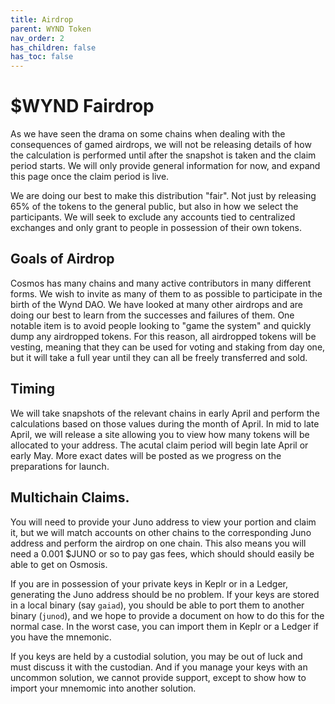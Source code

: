 ```yaml
---
title: Airdrop
parent: WYND Token
nav_order: 2
has_children: false
has_toc: false
---
```


# $WYND Fairdrop

As we have seen the drama on some chains when dealing with the consequences of gamed airdrops,
we will not be releasing details of how the calculation is performed until after the snapshot is taken
and the claim period starts. We will only provide general information for now, and expand this page once
the claim period is live.

We are doing our best to make this distribution "fair". Not just by releasing 65% of the tokens to the general public,
but also in how we select the participants. We will seek to exclude any accounts tied to centralized exchanges
and only grant to people in possession of their own tokens.

## Goals of Airdrop 

Cosmos has many chains and many active contributors in many different forms. We wish to invite as many of
them to as possible to participate in the birth of the Wynd DAO. We have looked at many other airdrops
and are doing our best to learn from the successes and failures of them. One notable item is to avoid people
looking to "game the system" and quickly dump any airdropped tokens. For this reason, all airdropped
tokens will be vesting, meaning that they can be used for voting and staking from day one, but it will
take a full year until they can all be freely transferred and sold.

## Timing

We will take snapshots of the relevant chains in early April and perform the calculations based on
those values during the month of April. In mid to late April, we will release a site allowing you
to view how many tokens will be allocated to your address. The acutal claim period will begin late April
or early May. More exact dates will be posted as we progress on the preparations for launch.

## Multichain Claims.

You will need to provide your Juno address to view your portion and claim it, but we will match accounts
on other chains to the corresponding Juno address and perform the airdrop on one chain. This also means
you will need a 0.001 $JUNO or so to pay gas fees, which should should easily be able to get on Osmosis.

If you are in possession of your private keys in Keplr or in a Ledger, generating the Juno address should be no problem.
If your keys are stored in a local binary (say `gaiad`), you should be able to port them to another binary (`junod`), and
we hope to provide a document on how to do this for the normal case. In the worst case, you can import them
in Keplr or a Ledger if you have the mnemonic.

If you keys are held by a custodial solution, you may be out of luck and must discuss it with the custodian.
And if you manage your keys with an uncommon solution, we cannot provide support, except to show how to import your
mnemomic into another solution. 